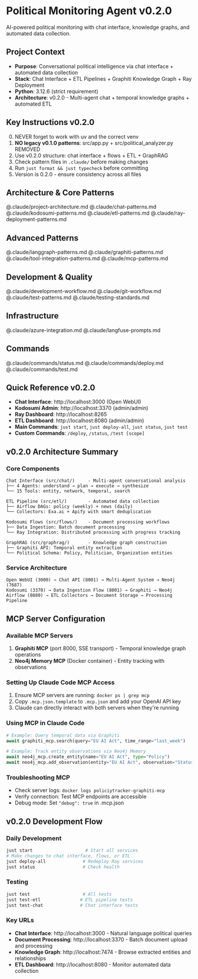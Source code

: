 # Political Monitoring Agent v0.2.0

AI-powered political monitoring with chat interface, knowledge graphs, and automated data collection.

## Project Context
- **Purpose**: Conversational political intelligence via chat interface + automated data collection
- **Stack**: Chat Interface + ETL Pipelines + Graphiti Knowledge Graph + Ray Deployment
- **Python**: 3.12.6 (strict requirement)
- **Architecture**: v0.2.0 - Multi-agent chat + temporal knowledge graphs + automated ETL

## Key Instructions v0.2.0
0. NEVER forget to work with uv and the correct venv
1. **NO legacy v0.1.0 patterns**: src/app.py + src/political_analyzer.py REMOVED
2. Use v0.2.0 structure: chat interface + flows + ETL + GraphRAG
3. Check pattern files in `.claude/` before making changes
4. Run `just format && just typecheck` before committing
5. Version is 0.2.0 - ensure consistency across all files

## Architecture & Core Patterns
@.claude/project-architecture.md
@.claude/chat-patterns.md
@.claude/kodosumi-patterns.md
@.claude/etl-patterns.md
@.claude/ray-deployment-patterns.md

## Advanced Patterns
@.claude/langgraph-patterns.md
@.claude/graphiti-patterns.md
@.claude/tool-integration-patterns.md
@.claude/mcp-patterns.md

## Development & Quality
@.claude/development-workflow.md
@.claude/git-workflow.md
@.claude/test-patterns.md
@.claude/testing-standards.md

## Infrastructure
@.claude/azure-integration.md
@.claude/langfuse-prompts.md

## Commands
@.claude/commands/status.md
@.claude/commands/deploy.md
@.claude/commands/test.md

## Quick Reference v0.2.0
- **Chat Interface**: http://localhost:3000 (Open WebUI)
- **Kodosumi Admin**: http://localhost:3370 (admin/admin)
- **Ray Dashboard**: http://localhost:8265
- **ETL Dashboard**: http://localhost:8080 (admin/admin)
- **Main Commands**: `just start`, `just deploy-all`, `just status`, `just test`
- **Custom Commands**: `/deploy`, `/status`, `/test [scope]`

## v0.2.0 Architecture Summary

### Core Components
```
Chat Interface (src/chat/)     - Multi-agent conversational analysis
├── 4 Agents: understand → plan → execute → synthesize
└── 15 Tools: entity, network, temporal, search

ETL Pipeline (src/etl/)        - Automated data collection
├── Airflow DAGs: policy (weekly) + news (daily)
└── Collectors: Exa.ai + Apify with smart deduplication

Kodosumi Flows (src/flows/)    - Document processing workflows
├── Data Ingestion: Batch document processing
└── Ray Integration: Distributed processing with progress tracking

GraphRAG (src/graphrag/)       - Knowledge graph construction  
├── Graphiti API: Temporal entity extraction
└── Political Schema: Policy, Politician, Organization entities
```

### Service Architecture
```
Open WebUI (3000) → Chat API (8001) → Multi-Agent System → Neo4j (7687)
Kodosumi (3370) → Data Ingestion Flow (8001) → Graphiti → Neo4j
Airflow (8080) → ETL Collectors → Document Storage → Processing Pipeline
```

## MCP Server Configuration

### Available MCP Servers
1. **Graphiti MCP** (port 8000, SSE transport) - Temporal knowledge graph operations
2. **Neo4j Memory MCP** (Docker container) - Entity tracking with observations

### Setting Up Claude Code MCP Access
1. Ensure MCP servers are running: `docker ps | grep mcp`
2. Copy `.mcp.json.template` to `.mcp.json` and add your OpenAI API key
3. Claude can directly interact with both servers when they're running

### Using MCP in Claude Code
```python
# Example: Query temporal data via Graphiti
await graphiti_mcp.search(query="EU AI Act", time_range="last_week")

# Example: Track entity observations via Neo4j Memory
await neo4j_mcp.create_entity(name="EU AI Act", type="Policy")
await neo4j_mcp.add_observation(entity="EU AI Act", observation="Status changed to enacted")
```

### Troubleshooting MCP
- Check server logs: `docker logs policiytracker-graphiti-mcp`
- Verify connection: Test MCP endpoints are accessible
- Debug mode: Set `"debug": true` in .mcp.json

## v0.2.0 Development Flow

### Daily Development
```bash
just start                    # Start all services
# Make changes to chat interface, flows, or ETL
just deploy-all              # Redeploy Ray services
just status                  # Check health
```

### Testing
```bash
just test                    # All tests
just test-etl               # ETL pipeline tests
just test-chat              # Chat interface tests
```

### Key URLs
- **Chat Interface**: http://localhost:3000 - Natural language political queries
- **Document Processing**: http://localhost:3370 - Batch document upload and processing
- **Knowledge Graph**: http://localhost:7474 - Browse extracted entities and relationships
- **ETL Dashboard**: http://localhost:8080 - Monitor automated data collection